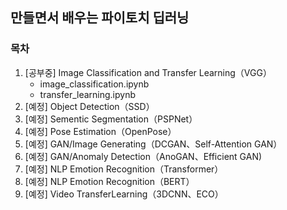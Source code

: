 ## 만들면서 배우는 파이토치 딥러닝

### 목차

1. [공부중] Image Classification and Transfer Learning（VGG）
    - image_classification.ipynb
    - transfer_learning.ipynb
2. [예정] Object Detection（SSD）
3. [예정] Sementic Segmentation（PSPNet）
4. [예정] Pose Estimation（OpenPose）
5. [예정] GAN/Image Generating（DCGAN、Self-Attention GAN）
6. [예정] GAN/Anomaly Detection（AnoGAN、Efficient GAN)
7. [예정] NLP Emotion Recognition（Transformer）
8. [예정] NLP Emotion Recognition（BERT）
9. [예정] Video TransferLearning（3DCNN、ECO）
